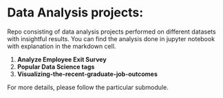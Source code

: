 # Data Analysis projects:
Repo consisting of data analysis projects performed on different datasets with insightful results. You can find the analysis done in jupyter notebook with explanation in the markdown cell.


1. **Analyze Employee Exit Survey**
2. **Popular Data Science tags**
3. **Visualizing-the-recent-graduate-job-outcomes**


For more details, please follow the particular submodule.
